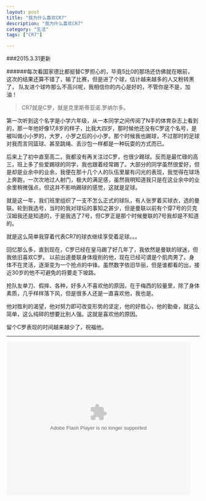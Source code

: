 ```yaml
---
layout: post
title: "我为什么喜欢CR7"
description: "我为什么喜欢CR7"
category: "生活"
tags: ["CR7"]

---
```


###2015.3.31更新

######每次看国家德比都挺替C罗担心的，毕竟5比0的那场还仿佛就在眼前，
这次的结果还算不错了，输了比赛，但是进了个球，估计越来越多的人又粉转黑了，
队友进个球咋那么不高兴呢，我相信你的内心是好的，不管你是不是，加油！


>CR7就是C罗，就是克里斯蒂亚诺.罗纳尔多。

第一次听到这个名字是小学六年级，从一本同学之间传阅了N手的体育杂志上看到的，那一年他好像17,8岁的样子，比我大四岁，那时候他还没有C罗这个名号，是被叫做小小罗的，大罗，小罗之后的小小罗。那个时候我也踢球，不过那时的足球对我而言同篮球、甚至跳绳、丢沙包一样都是一种玩耍的方式而已。

后来上了初中直至高二，我都没有再关注过C罗，也很少踢球。反而是最忙碌的高三，班上多了些爱踢球的同学，我也跟着经常踢了。大部分的同学虽然很爱好，但是却是业余中的业余，我便在那十几个人的队伍里屡有闪光的表现，我觉得在球场上奔跑，一次次地过人射门，极大的满足感，虽然我明知道我只是在这业余中的业余里稍微强点，但这并不影响踢球的感觉，这就是足球。

就是这一年，我们班里组织了一支不怎么正式的球队，有人张罗着买球衣，选的曼联。轮到我选号，当时的我对球坛的事知之甚少，但是曼联以前有个穿7号的贝克汉姆我还是知道的，于是我选了7号，但C罗正是那个时候曼联的7号我却是不知道的。

就是这么简单我穿着代表CR7的球衣继续享受着足球。。。

回忆那么多，直到现在，C罗已经在皇马踢了好几年了，我依然是曼联的球迷，但我依旧喜欢C罗。
以前出道曼联身体瘦削的他，现在已经可谓是个肌肉男了。身体不在灵活，逐渐变为一个抢点的中锋。虽然数字依旧华丽，但是谁都看的出，接近30岁的他不可避免的将要走下坡路。

抢队友单刀、假摔、各种，好多人不喜欢他的原因，在于梅西的较量里，除了身体素质，几乎样样落下风，但是很多人还是一直喜欢他，我也是。

他对胜利的渴望，他对努力即可改变形势的坚定，他的好胜心，他的勤奋，就这么简单，这么纯碎的想要比别人强。这就是喜欢他的原因。

留个C罗表现的时间越来越少了，祝福他。

-------------


<embed src="http://player.youku.com/player.php/sid/XNjA5NDExMzgw/v.swf" allowFullScreen="true" quality="high" width="480" height="400" align="middle" allowScriptAccess="always" type="application/x-shockwave-flash"/>

